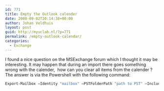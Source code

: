 ```yaml
---
id: 771
title: Empty the Outlook calender
date: 2008-09-02T20:14:38+00:00
author: Johan Veldhuis
layout: post
guid: http://myuclab.nl/?p=771
permalink: /empty-outlook-calendar/
categories:
  - Exchange
---
```

I found a nice question on the MSExchange forum which I thought it may be interesting. It may happen that during an import there goes something wrong with the calender,  how can you clear all items from the calender ? The answer is via the Powershell with the following command:

```PowerShell
Export-Mailbox –Identity "mailbox" –PSTFolderPath "path to PST" –IncludeFolders "\Calendar”,”\Agenda” –DeleteContent –Confirm:$False
```